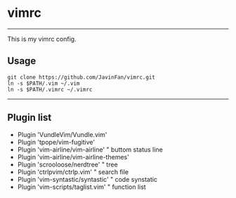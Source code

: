 # vimrc
---
This is my vimrc config.

## Usage
```shell
git clone https://github.com/JavinFan/vimrc.git
ln -s $PATH/.vim ~/.vim
ln -s $PATH/.vimrc ~/.vimrc
```
---

## Plugin list
* Plugin 'VundleVim/Vundle.vim'
* Plugin 'tpope/vim-fugitive'
* Plugin 'vim-airline/vim-airline' " buttom status line
* Plugin 'vim-airline/vim-airline-themes'
* Plugin 'scrooloose/nerdtree' " tree
* Plugin 'ctrlpvim/ctrlp.vim' " search file
* Plugin 'vim-syntastic/syntastic' " code synstatic
* Plugin 'vim-scripts/taglist.vim' " function list
